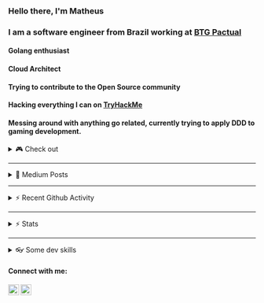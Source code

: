 ### Hello there, I'm Matheus

### I am a software engineer from Brazil working at [BTG Pactual](https://www.btgpactualdigital.com/)

#### Golang enthusiast

#### Cloud Architect

#### Trying to contribute to the Open Source community

#### Hacking everything I can on [TryHackMe](https://tryhackme.com/p/mjes)
<!-- <br/>
[<img align="left" alt="TryHackMe" src="./assets/thm.png" />][thm]
<br/> -->

#### Messing around with anything go related, currently trying to apply DDD to gaming development. 

<details>
<summary>🎮 Check out </summary>
<br/>

[![ReadMe Card](https://github-readme-stats.vercel.app/api/pin/?username=mathantunes&repo=atari_pingpong_go&theme=tokyonight)](https://github.com/mathantunes/atari_pingpong_go)
<br/>
</details>

<!-- ### Coding on
[![Top Langs](https://github-readme-stats.vercel.app/api/top-langs/?username=mathantunes&hide=css,java&langs_count=7)](https://github.com/mathantunes) -->

---

<details>
<summary>📖 Medium Posts</summary>
<br/>

<!-- BLOG-POST-LIST:START -->
- [TryHackMe — Tony The Tiger Walkthrough](https://medium.com/@mjesus/tryhackme-tony-the-tiger-walkthrough-3255ef921ea9?source=rss-a884985f8eb1------2)
<!-- BLOG-POST-LIST:END -->
</details>

---

<details>
<summary>⚡ Recent Github Activity</summary>
<br/>

<!--START_SECTION:activity-->
1. 🗣 Commented on [#298](https://github.com//chromedp/chromedp/issues/298) in [chromedp/chromedp](https://github.com//chromedp/chromedp)
<!--END_SECTION:activity-->
</details>

---

<details>
<summary>⚡ Stats</summary>
<br/>

![Matheus's github stats](https://github-readme-stats.vercel.app/api?username=mathantunes&count_private=true&show_icons=true&theme=tokyonight)
<br>
</details>

---

<details>
<summary>👓 Some dev skills</summary>
<br/>
<p align="left"><img src="https://docs.amplify.aws/assets/logo-dark.svg" alt="amplify" width="40" height="40"/> <img src="https://devicons.github.io/devicon/devicon.git/icons/angularjs/angularjs-original.svg" alt="angularjs" width="40" height="40"/> <img src="https://devicons.github.io/devicon/devicon.git/icons/amazonwebservices/amazonwebservices-original-wordmark.svg" alt="aws" width="40" height="40"/> <img src="https://www.vectorlogo.zone/logos/gnu_bash/gnu_bash-icon.svg" alt="bash" width="40" height="40"/> <img src="https://devicons.github.io/devicon/devicon.git/icons/c/c-original.svg" alt="c" width="40" height="40"/> <img src="https://www.chartjs.org/media/logo-title.svg" alt="chartjs" width="40" height="40"/> <img src="https://devicons.github.io/devicon/devicon.git/icons/cplusplus/cplusplus-original.svg" alt="cplusplus" width="40" height="40"/> <img src="https://devicons.github.io/devicon/devicon.git/icons/csharp/csharp-original.svg" alt="csharp" width="40" height="40"/> <img src="https://devicons.github.io/devicon/devicon.git/icons/css3/css3-original-wordmark.svg" alt="css3" width="40" height="40"/> <img src="https://www.vectorlogo.zone/logos/dartlang/dartlang-icon.svg" alt="dart" width="40" height="40"/> <img src="https://devicons.github.io/devicon/devicon.git/icons/docker/docker-original-wordmark.svg" alt="docker" width="40" height="40"/> <img src="https://devicons.github.io/devicon/devicon.git/icons/dot-net/dot-net-original-wordmark.svg" alt="dotnet" width="40" height="40"/> <img src="https://devicons.github.io/devicon/devicon.git/icons/electron/electron-original.svg" alt="electron" width="40" height="40"/> <img src="https://devicons.github.io/devicon/devicon.git/icons/express/express-original-wordmark.svg" alt="express" width="40" height="40"/> <img src="https://www.vectorlogo.zone/logos/firebase/firebase-icon.svg" alt="firebase" width="40" height="40"/> <img src="https://www.vectorlogo.zone/logos/flutterio/flutterio-icon.svg" alt="flutter" width="40" height="40"/> <img src="https://www.vectorlogo.zone/logos/google_cloud/google_cloud-icon.svg" alt="gcp" width="40" height="40"/> <img src="https://www.vectorlogo.zone/logos/git-scm/git-scm-icon.svg" alt="git" width="40" height="40"/> <img src="https://devicons.github.io/devicon/devicon.git/icons/go/go-original.svg" alt="go" width="40" height="40"/> <img src="https://devicons.github.io/devicon/devicon.git/icons/html5/html5-original-wordmark.svg" alt="html5" width="40" height="40"/> <img src="https://upload.wikimedia.org/wikipedia/commons/d/d1/Ionic_Logo.svg" alt="ionic" width="40" height="40"/> <img src="https://devicons.github.io/devicon/devicon.git/icons/javascript/javascript-original.svg" alt="javascript" width="40" height="40"/> <img src="https://www.vectorlogo.zone/logos/jenkins/jenkins-icon.svg" alt="jenkins" width="40" height="40"/> <img src="https://www.vectorlogo.zone/logos/kubernetes/kubernetes-icon.svg" alt="kubernetes" width="40" height="40"/> <img src="https://devicons.github.io/devicon/devicon.git/icons/linux/linux-original.svg" alt="linux" width="40" height="40"/> <img src="https://devicons.github.io/devicon/devicon.git/icons/mongodb/mongodb-original-wordmark.svg" alt="mongodb" width="40" height="40"/> <img src="https://devicons.github.io/devicon/devicon.git/icons/mysql/mysql-original-wordmark.svg" alt="mysql" width="40" height="40"/> <img src="https://devicons.github.io/devicon/devicon.git/icons/nginx/nginx-original.svg" alt="nginx" width="40" height="40"/> <img src="https://devicons.github.io/devicon/devicon.git/icons/nodejs/nodejs-original-wordmark.svg" alt="nodejs" width="40" height="40"/> <img src="https://devicons.github.io/devicon/devicon.git/icons/postgresql/postgresql-original-wordmark.svg" alt="postgresql" width="40" height="40"/> <img src="https://www.vectorlogo.zone/logos/pptrdev/pptrdev-official.svg" alt="puppeteer" width="40" height="40"/> <img src="https://www.vectorlogo.zone/logos/rabbitmq/rabbitmq-icon.svg" alt="rabbitMQ" width="40" height="40"/> <img src="https://devicons.github.io/devicon/devicon.git/icons/react/react-original-wordmark.svg" alt="react" width="40" height="40"/> <img src="https://reactnative.dev/img/header_logo.svg" alt="reactnative" width="40" height="40"/> <img src="https://devicons.github.io/devicon/devicon.git/icons/redis/redis-original-wordmark.svg" alt="redis" width="40" height="40"/> <img src="https://devicons.github.io/devicon/devicon.git/icons/typescript/typescript-original.svg" alt="typescript" width="40" height="40"/></p>
<br/>
</details>

#### Connect with me:

[<img align="left" alt="mathantunes | LinkedIn" width="22px" src="https://cdn.jsdelivr.net/npm/simple-icons@v3/icons/linkedin.svg" />][linkedin]
[<img align="left" alt="mathantunes | Medium" width="22px" src="https://cdn.jsdelivr.net/npm/simple-icons@3.0.1/icons/medium.svg" />][medium]


[linkedin]: https://www.linkedin.com/in/matheus-antunes-de-jesus-b81860112/
[thm]: https://tryhackme.com/p/mjes
[medium]: https://medium.com/@mjesus

